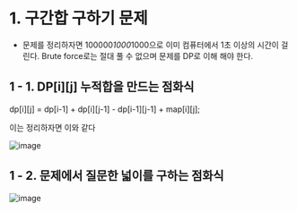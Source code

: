 # 1. 구간합 구하기 문제

- 문제를 정리하자면 100000*1000*1000으로 이미 컴퓨터에서 1초 이상의 시간이 걸린다. Brute force로는 절대 풀 수 없으며 문제를 DP로 이해 해야 한다.


## 1 - 1. DP[i][j] 누적합을 만드는 점화식
dp[i][j] = dp[i-1] + dp[i][j-1] - dp[i-1][j-1] + map[i][j];

이는 정리하자면 이와 같다

![image](https://user-images.githubusercontent.com/87481266/148666980-24723c09-d7a8-4682-a812-d0e02940292c.png)


## 1 - 2. 문제에서 질문한 넓이를 구하는 점화식

![image](https://user-images.githubusercontent.com/87481266/148667268-7cc15d84-25ea-480f-96c5-bf80cdcb54ce.png)
